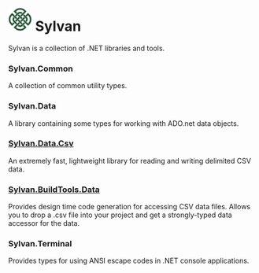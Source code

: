 # <img src="Sylvan.png" height="48" alt="Sylvan Logo"/> Sylvan

Sylvan is a collection of .NET libraries and tools.

### Sylvan.Common
A collection of common utility types.

### Sylvan.Data
A library containing some types for working with ADO.net data objects.

### [Sylvan.Data.Csv](docs/Sylvan.Data.Csv.md)
An extremely fast, lightweight library for reading and writing delimited CSV data.

### [Sylvan.BuildTools.Data](docs/Sylvan.BuildTools.Data.md)
Provides design time code generation for accessing CSV data files.
Allows you to drop a .csv file into your project and get a strongly-typed data accessor for the data.

### Sylvan.Terminal
Provides types for using ANSI escape codes in .NET console applications.
